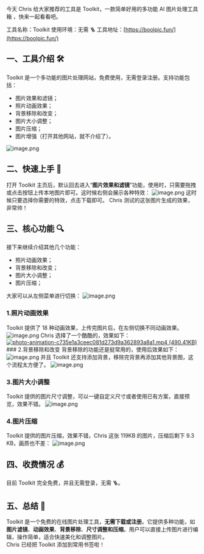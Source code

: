 今天 Chris 给大家推荐的工具是 Toolkit，一款简单好用的多功能 AI 图片处理工具箱 ，快来一起看看吧。

工具名称：Toolkit
使用环境：无需 🪜
工具地址：[https://boolpic.fun/](https://boolpic.fun/)

## 一、工具介绍 🛠️

Toolkit 是一个多功能的图片处理网站，免费使用，无需登录注册。支持功能包括：

- 图片效果和滤镜；
- 照片动画效果；
- 背景移除和改变；
- 图片大小调整；
- 图片压缩；
- 图片增强（打开其他网站，就不介绍了）。

![image.png](https://cdn.nlark.com/yuque/0/2024/png/186051/1705804028348-e3d7243f-d1d6-4eb1-8f1c-bb3b6857375c.png#averageHue=%23f9f9f8&clientId=u46ff4ede-234b-4&from=paste&height=401&id=ue08c29c6&originHeight=802&originWidth=1518&originalType=binary&ratio=2&rotation=0&showTitle=false&size=109186&status=done&style=none&taskId=u807b557c-f9fe-47a2-b71b-8604897fabf&title=&width=759)

## 二、快速上手 🚀

打开 Toolkit 主页后，默认回去进入“**图片效果和滤镜**”功能，使用时，只需要拖拽或点击按钮上传本地图片即可。这时候右侧会展示各种特效：
![image.png](https://cdn.nlark.com/yuque/0/2024/png/186051/1705804541079-71d5b5b1-7923-420b-af5c-d51cdf142a38.png#averageHue=%238c7039&clientId=u46ff4ede-234b-4&from=paste&height=398&id=u71757560&originHeight=796&originWidth=1479&originalType=binary&ratio=2&rotation=0&showTitle=false&size=543445&status=done&style=none&taskId=u50ee9b1e-25af-4683-868a-9d4042c21ac&title=&width=739.5)
这时候只要选择你需要的特效，点击下载即可。 Chris 测试的这张图片生成的效果，非常帅！

## 三、核心功能 🔍

接下来继续介绍其他几个功能：

- 照片动画效果；
- 背景移除和改变；
- 图片大小调整；
- 图片压缩；

大家可以从左侧菜单进行切换：
![image.png](https://cdn.nlark.com/yuque/0/2024/png/186051/1705804728721-87700ee9-c3b8-4eb9-9c65-46328749f411.png#averageHue=%23917540&clientId=u46ff4ede-234b-4&from=paste&height=400&id=u6094f860&originHeight=799&originWidth=1520&originalType=binary&ratio=2&rotation=0&showTitle=false&size=595623&status=done&style=none&taskId=ue84f9644-d403-4be0-88a5-cb85d06b684&title=&width=760)

### 1.照片动画效果

Toolkit 提供了 18 种动画效果，上传完图片后，在左侧切换不同动画效果。
![image.png](https://cdn.nlark.com/yuque/0/2024/png/186051/1705804936372-71aafcb0-37b9-4325-8943-afb3f53719f7.png#averageHue=%23907540&clientId=u46ff4ede-234b-4&from=paste&height=391&id=uee920448&originHeight=781&originWidth=1486&originalType=binary&ratio=2&rotation=0&showTitle=false&size=550952&status=done&style=none&taskId=u9103e5ff-9baf-42f2-b980-86dd15529f8&title=&width=743)
Chris 选择了一个酷酷的，效果如下：
[![photo-animation-c735e1a3ceec081d273d9a362893a8a1.mp4 (490.41KB)](https://gw.alipayobjects.com/mdn/prod_resou/afts/img/A*NNs6TKOR3isAAAAAAAAAAABkARQnAQ)]()### 2.背景移除和改变
背景移除的功能还是挺常用的，使用后效果如下：
![image.png](https://cdn.nlark.com/yuque/0/2024/png/186051/1705805224280-616624bf-d8db-460f-89c6-63081ef754d2.png#averageHue=%23f1f0ee&clientId=u11098d68-6cdb-4&from=paste&height=398&id=ua670ac1f&originHeight=795&originWidth=1527&originalType=binary&ratio=2&rotation=0&showTitle=false&size=353815&status=done&style=none&taskId=u51f8fa8e-308c-427b-97ba-d07d10a0e10&title=&width=763.5)
并且 Toolkit 还支持添加背景，移除完背景再添加其他背景图，这个流程太方便了。
![image.png](https://cdn.nlark.com/yuque/0/2024/png/186051/1705805293614-4bfad4c9-c991-4c33-8586-84c2e17caaf9.png#averageHue=%23cab593&clientId=u11098d68-6cdb-4&from=paste&height=392&id=u8335eab5&originHeight=784&originWidth=1519&originalType=binary&ratio=2&rotation=0&showTitle=false&size=476863&status=done&style=none&taskId=ua7565171-d863-4e0f-b1c3-9e416baea5a&title=&width=759.5)

### 3.图片大小调整

Toolkit 提供的图片尺寸调整，可以一键自定义尺寸或者使用已有方案，直接预览，效果不错。
![image.png](https://cdn.nlark.com/yuque/0/2024/png/186051/1705805369808-ba443b19-8944-4f61-beae-65f4dd12e155.png#averageHue=%23917339&clientId=u11098d68-6cdb-4&from=paste&height=401&id=uf0b92903&originHeight=802&originWidth=1514&originalType=binary&ratio=2&rotation=0&showTitle=false&size=413777&status=done&style=none&taskId=u6677c717-715e-42c3-a77c-515b2e0cde7&title=&width=757)

### 4.图片压缩

Toolkit 提供的图片压缩，效果不错，Chris 这张 119KB 的图片，压缩后剩下 9.3 KB，画质也不差：
![image.png](https://cdn.nlark.com/yuque/0/2024/png/186051/1705805458196-5055487c-de03-4b2f-8e05-cac7991f64ec.png#averageHue=%23f8f7f5&clientId=u11098d68-6cdb-4&from=paste&height=401&id=u35f865dc&originHeight=801&originWidth=1523&originalType=binary&ratio=2&rotation=0&showTitle=false&size=411868&status=done&style=none&taskId=u1986543d-b67c-4cb3-9929-490a691a9b6&title=&width=761.5)

## 四、收费情况 💰

目前 Toolkit 完全免费，并且无需登录，无需 🪜。

## 五、总结 📝

Toolkit 是一个免费的在线图片处理工具，**无需下载或注册**。它提供多种功能，如**图片滤镜**、**动画效果**、**背景移除**、**尺寸调整和压缩**。用户可以直接上传图片进行编辑，操作简单，适合快速美化和调整图片。  
Chris 已经把 Toolkit 添加到常用书签啦！
